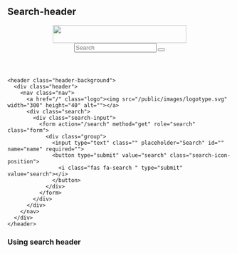 ## Search-header

<header class="header-background">
  <div class="header">
    <nav class="nav">
      <a href="/" class="logo"><img src="/public/images/logotype.svg" width="300" height="40" alt=""></a>
      <div class="search">
        <div class="search-input">
          <form action="/search" method="get" role="search" class="form">
            <div class="group">
              <input type="text" class="" placeholder="Search" id="" name="name" required="">
              <button type="submit" value="search" class="search-icon-position">
                <i class="fas fa-search " type="submit" value="search"></i>
              </button>
            </div>
          </form>
        </div>
      </div>
    </nav>
  </div>
</header>

    <header class="header-background">
      <div class="header">
        <nav class="nav">
          <a href="/" class="logo"><img src="/public/images/logotype.svg" width="300" height="40" alt=""></a>
          <div class="search">
            <div class="search-input">
              <form action="/search" method="get" role="search" class="form">
                <div class="group">
                  <input type="text" class="" placeholder="Search" id="" name="name" required="">
                  <button type="submit" value="search" class="search-icon-position">
                    <i class="fas fa-search " type="submit" value="search"></i>
                  </button>
                </div>
              </form>
            </div>
          </div>
        </nav>
      </div>
    </header>



### Using search header
